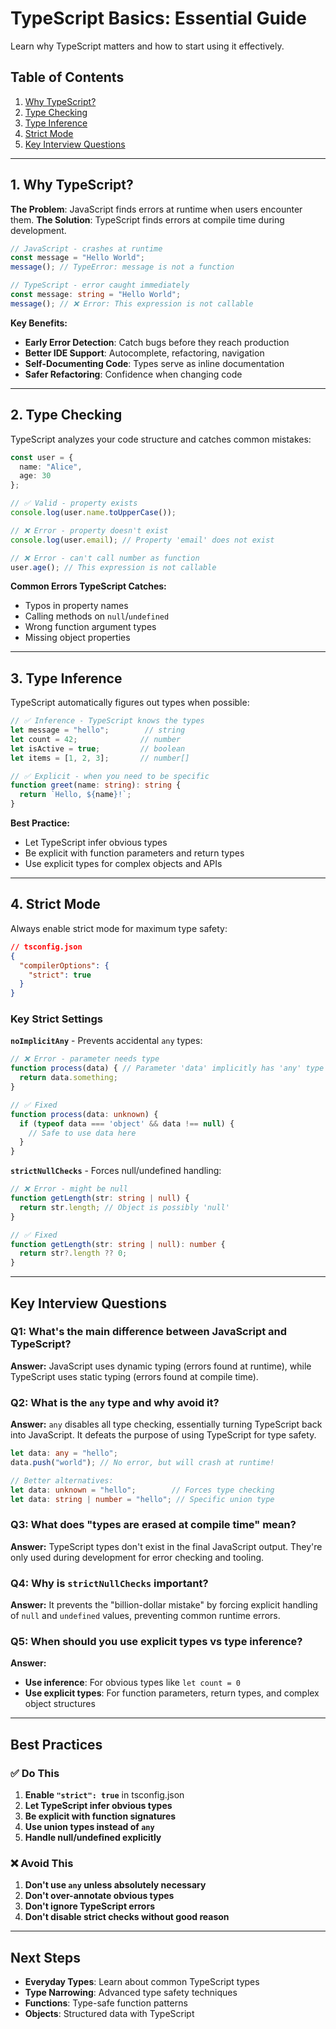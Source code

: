 # TypeScript Basics: Essential Guide

Learn why TypeScript matters and how to start using it effectively.

## Table of Contents
1. [Why TypeScript?](#1-why-typescript)
2. [Type Checking](#2-type-checking)
3. [Type Inference](#3-type-inference)
4. [Strict Mode](#4-strict-mode)
5. [Key Interview Questions](#key-interview-questions)

---

## 1. Why TypeScript?

**The Problem**: JavaScript finds errors at runtime when users encounter them.
**The Solution**: TypeScript finds errors at compile time during development.

```typescript
// JavaScript - crashes at runtime
const message = "Hello World";
message(); // TypeError: message is not a function

// TypeScript - error caught immediately
const message: string = "Hello World";
message(); // ❌ Error: This expression is not callable
```

**Key Benefits:**
- **Early Error Detection**: Catch bugs before they reach production
- **Better IDE Support**: Autocomplete, refactoring, navigation
- **Self-Documenting Code**: Types serve as inline documentation
- **Safer Refactoring**: Confidence when changing code

---

## 2. Type Checking

TypeScript analyzes your code structure and catches common mistakes:

```typescript
const user = {
  name: "Alice",
  age: 30
};

// ✅ Valid - property exists
console.log(user.name.toUpperCase());

// ❌ Error - property doesn't exist
console.log(user.email); // Property 'email' does not exist

// ❌ Error - can't call number as function
user.age(); // This expression is not callable
```

**Common Errors TypeScript Catches:**
- Typos in property names
- Calling methods on `null`/`undefined`
- Wrong function argument types
- Missing object properties

---

## 3. Type Inference

TypeScript automatically figures out types when possible:

```typescript
// ✅ Inference - TypeScript knows the types
let message = "hello";        // string
let count = 42;              // number
let isActive = true;         // boolean
let items = [1, 2, 3];       // number[]

// ✅ Explicit - when you need to be specific
function greet(name: string): string {
  return `Hello, ${name}!`;
}
```

**Best Practice:**
- Let TypeScript infer obvious types
- Be explicit with function parameters and return types
- Use explicit types for complex objects and APIs

---

## 4. Strict Mode

Always enable strict mode for maximum type safety:

```json
// tsconfig.json
{
  "compilerOptions": {
    "strict": true
  }
}
```

### Key Strict Settings

**`noImplicitAny`** - Prevents accidental `any` types:
```typescript
// ❌ Error - parameter needs type
function process(data) { // Parameter 'data' implicitly has 'any' type
  return data.something;
}

// ✅ Fixed
function process(data: unknown) {
  if (typeof data === 'object' && data !== null) {
    // Safe to use data here
  }
}
```

**`strictNullChecks`** - Forces null/undefined handling:
```typescript
// ❌ Error - might be null
function getLength(str: string | null) {
  return str.length; // Object is possibly 'null'
}

// ✅ Fixed
function getLength(str: string | null): number {
  return str?.length ?? 0;
}
```

---

## Key Interview Questions

### Q1: What's the main difference between JavaScript and TypeScript?
**Answer:** JavaScript uses dynamic typing (errors found at runtime), while TypeScript uses static typing (errors found at compile time).

### Q2: What is the `any` type and why avoid it?
**Answer:** `any` disables all type checking, essentially turning TypeScript back into JavaScript. It defeats the purpose of using TypeScript for type safety.

```typescript
let data: any = "hello";
data.push("world"); // No error, but will crash at runtime!

// Better alternatives:
let data: unknown = "hello";        // Forces type checking
let data: string | number = "hello"; // Specific union type
```

### Q3: What does "types are erased at compile time" mean?
**Answer:** TypeScript types don't exist in the final JavaScript output. They're only used during development for error checking and tooling.

### Q4: Why is `strictNullChecks` important?
**Answer:** It prevents the "billion-dollar mistake" by forcing explicit handling of `null` and `undefined` values, preventing common runtime errors.

### Q5: When should you use explicit types vs type inference?
**Answer:** 
- **Use inference**: For obvious types like `let count = 0`
- **Use explicit types**: For function parameters, return types, and complex object structures

---

## Best Practices

### ✅ Do This
1. **Enable `"strict": true`** in tsconfig.json
2. **Let TypeScript infer obvious types**
3. **Be explicit with function signatures**
4. **Use union types instead of `any`**
5. **Handle null/undefined explicitly**

### ❌ Avoid This
1. **Don't use `any` unless absolutely necessary**
2. **Don't over-annotate obvious types**
3. **Don't ignore TypeScript errors**
4. **Don't disable strict checks without good reason**

---

## Next Steps
- **Everyday Types**: Learn about common TypeScript types
- **Type Narrowing**: Advanced type safety techniques
- **Functions**: Type-safe function patterns
- **Objects**: Structured data with TypeScript
